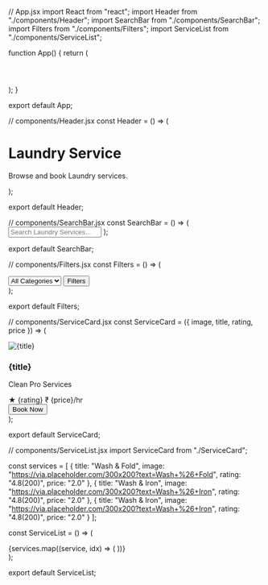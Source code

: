 // App.jsx
import React from "react";
import Header from "./components/Header";
import SearchBar from "./components/SearchBar";
import Filters from "./components/Filters";
import ServiceList from "./components/ServiceList";

function App() {
  return (
    <div className="bg-gray-100 min-h-screen p-4">
      <Header />
      <div className="flex justify-between items-center mt-4">
        <SearchBar />
        <Filters />
      </div>
      <ServiceList />
    </div>
  );
}

export default App;

// components/Header.jsx
const Header = () => (
  <div>
    <h1 className="text-2xl font-bold text-blue-800">Laundry Service</h1>
    <p className="text-sm text-gray-500">Browse and book Laundry services.</p>
  </div>
);

export default Header;

// components/SearchBar.jsx
const SearchBar = () => (
  <input
    type="text"
    placeholder="Search Laundry Services..."
    className="border p-2 rounded w-80 shadow-sm"
  />
);

export default SearchBar;

// components/Filters.jsx
const Filters = () => (
  <div className="flex gap-2">
    <select className="border p-2 rounded shadow-sm">
      <option>All Categories</option>
    </select>
    <button className="border p-2 rounded bg-blue-100 text-blue-700">Filters</button>
  </div>
);

export default Filters;

// components/ServiceCard.jsx
const ServiceCard = ({ image, title, rating, price }) => (
  <div className="bg-white rounded shadow-md p-4 w-80">
    <img src={image} alt={title} className="h-48 w-full object-cover rounded" />
    <h3 className="mt-2 text-lg font-semibold">{title}</h3>
    <p className="text-gray-500 text-sm">Clean Pro Services</p>
    <div className="flex justify-between items-center mt-2 text-sm">
      <span className="text-green-600">★ {rating}</span>
      <span className="text-green-600">₹ {price}/hr</span>
    </div>
    <button className="mt-4 w-full bg-blue-600 text-white py-2 rounded hover:bg-blue-700">
      Book Now
    </button>
  </div>
);

export default ServiceCard;

// components/ServiceList.jsx
import ServiceCard from "./ServiceCard";

const services = [
  {
    title: "Wash & Fold",
    image: "https://via.placeholder.com/300x200?text=Wash+%26+Fold",
    rating: "4.8(200)",
    price: "2.0"
  },
  {
    title: "Wash & Iron",
    image: "https://via.placeholder.com/300x200?text=Wash+%26+Iron",
    rating: "4.8(200)",
    price: "2.0"
  },
  {
    title: "Wash & Iron",
    image: "https://via.placeholder.com/300x200?text=Wash+%26+Iron",
    rating: "4.8(200)",
    price: "2.0"
  }
];

const ServiceList = () => (
  <div className="mt-6 grid grid-cols-1 md:grid-cols-3 gap-6">
    {services.map((service, idx) => (
      <ServiceCard key={idx} {...service} />
    ))}
  </div>
);

export default ServiceList;
